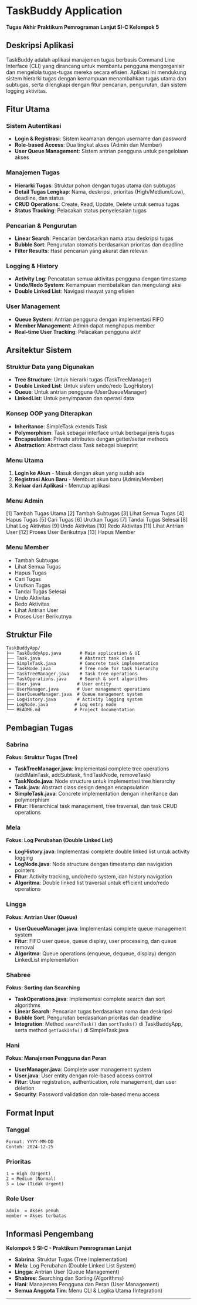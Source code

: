 # TaskBuddy Application
**Tugas Akhir Praktikum Pemrograman Lanjut SI-C Kelompok 5**

## Deskripsi Aplikasi
TaskBuddy adalah aplikasi manajemen tugas berbasis Command Line Interface (CLI) yang dirancang untuk membantu pengguna mengorganisir dan mengelola tugas-tugas mereka secara efisien. Aplikasi ini mendukung sistem hierarki tugas dengan kemampuan menambahkan tugas utama dan subtugas, serta dilengkapi dengan fitur pencarian, pengurutan, dan sistem logging aktivitas.

## Fitur Utama

### Sistem Autentikasi
- **Login & Registrasi**: Sistem keamanan dengan username dan password
- **Role-based Access**: Dua tingkat akses (Admin dan Member)
- **User Queue Management**: Sistem antrian pengguna untuk pengelolaan akses

### Manajemen Tugas
- **Hierarki Tugas**: Struktur pohon dengan tugas utama dan subtugas
- **Detail Tugas Lengkap**: Nama, deskripsi, prioritas (High/Medium/Low), deadline, dan status
- **CRUD Operations**: Create, Read, Update, Delete untuk semua tugas
- **Status Tracking**: Pelacakan status penyelesaian tugas

### Pencarian & Pengurutan
- **Linear Search**: Pencarian berdasarkan nama atau deskripsi tugas
- **Bubble Sort**: Pengurutan otomatis berdasarkan prioritas dan deadline
- **Filter Results**: Hasil pencarian yang akurat dan relevan

### Logging & History
- **Activity Log**: Pencatatan semua aktivitas pengguna dengan timestamp
- **Undo/Redo System**: Kemampuan membatalkan dan mengulangi aksi
- **Double Linked List**: Navigasi riwayat yang efisien

### User Management
- **Queue System**: Antrian pengguna dengan implementasi FIFO
- **Member Management**: Admin dapat menghapus member
- **Real-time User Tracking**: Pelacakan pengguna aktif

## Arsitektur Sistem

### Struktur Data yang Digunakan
- **Tree Structure**: Untuk hierarki tugas (TaskTreeManager)
- **Double Linked List**: Untuk sistem undo/redo (LogHistory)
- **Queue**: Untuk antrian pengguna (UserQueueManager)
- **LinkedList**: Untuk penyimpanan dan operasi data

### Konsep OOP yang Diterapkan
- **Inheritance**: SimpleTask extends Task
- **Polymorphism**: Task sebagai interface untuk berbagai jenis tugas
- **Encapsulation**: Private attributes dengan getter/setter methods
- **Abstraction**: Abstract class Task sebagai blueprint

### Menu Utama
1. **Login ke Akun** - Masuk dengan akun yang sudah ada
2. **Registrasi Akun Baru** - Membuat akun baru (Admin/Member)
3. **Keluar dari Aplikasi** - Menutup aplikasi

### Menu Admin
[1] Tambah Tugas Utama
[2] Tambah Subtugas
[3] Lihat Semua Tugas
[4] Hapus Tugas
[5] Cari Tugas
[6] Urutkan Tugas
[7] Tandai Tugas Selesai
[8] Lihat Log Aktivitas
[9] Undo Aktivitas
[10] Redo Aktivitas
[11] Lihat Antrian User
[12] Proses User Berikutnya
[13] Hapus Member

### Menu Member
- Tambah Subtugas
- Lihat Semua Tugas
- Hapus Tugas
- Cari Tugas
- Urutkan Tugas
- Tandai Tugas Selesai
- Undo Aktivitas
- Redo Aktivitas
- Lihat Antrian User
- Proses User Berikutnya

## Struktur File

```
TaskBuddyApp/
├── TaskBuddyApp.java       # Main application & UI
├── Task.java               # Abstract task class
├── SimpleTask.java         # Concrete task implementation
├── TaskNode.java           # Tree node for task hierarchy
├── TaskTreeManager.java    # Task tree operations
├── TaskOperations.java     # Search & sort algorithms
├── User.java              # User entity
├── UserManager.java       # User management operations
├── UserQueueManager.java  # Queue management system
├── LogHistory.java        # Activity logging system
├── LogNode.java          # Log entry node
└── README.md             # Project documentation
```

## Pembagian Tugas

### **Sabrina**
**Fokus: Struktur Tugas (Tree)**
- **TaskTreeManager.java**: Implementasi complete tree operations (addMainTask, addSubtask, findTaskNode, removeTask)
- **TaskNode.java**: Node structure untuk implementasi tree hierarchy
- **Task.java**: Abstract class design dengan encapsulation
- **SimpleTask.java**: Concrete implementation dengan inheritance dan polymorphism
- **Fitur**: Hierarchical task management, tree traversal, dan task CRUD operations

### **Mela** 
**Fokus: Log Perubahan (Double Linked List)**
- **LogHistory.java**: Implementasi complete double linked list untuk activity logging
- **LogNode.java**: Node structure dengan timestamp dan navigation pointers
- **Fitur**: Activity tracking, undo/redo system, dan history navigation
- **Algoritma**: Double linked list traversal untuk efficient undo/redo operations

### **Lingga** 
**Fokus: Antrian User (Queue)**
- **UserQueueManager.java**: Implementasi complete queue management system
- **Fitur**: FIFO user queue, queue display, user processing, dan queue removal
- **Algoritma**: Queue operations (enqueue, dequeue, display) dengan LinkedList implementation

### **Shabree** 
**Fokus: Sorting dan Searching**
- **TaskOperations.java**: Implementasi complete search dan sort algorithms
- **Linear Search**: Pencarian tugas berdasarkan nama dan deskripsi
- **Bubble Sort**: Pengurutan berdasarkan prioritas dan deadline
- **Integration**: Method `searchTask()` dan `sortTasks()` di TaskBuddyApp, serta method `getTaskInfo()` di SimpleTask.java

### **Hani** 
**Fokus: Manajemen Pengguna dan Peran**
- **UserManager.java**: Complete user management system
- **User.java**: User entity dengan role-based access control
- **Fitur**: User registration, authentication, role management, dan user deletion
- **Security**: Password validation dan role-based menu access

## Format Input

### Tanggal
```
Format: YYYY-MM-DD
Contoh: 2024-12-25
```

### Prioritas
```
1 = High (Urgent)
2 = Medium (Normal)  
3 = Low (Tidak Urgent)
```

### Role User
```
admin  = Akses penuh
member = Akses terbatas
```

## Informasi Pengembang
**Kelompok 5 SI-C - Praktikum Pemrograman Lanjut**
- **Sabrina**: Struktur Tugas (Tree Implementation)
- **Mela**: Log Perubahan (Double Linked List System)
- **Lingga**: Antrian User (Queue Management)
- **Shabree**: Searching dan Sorting (Algorithms)
- **Hani**: Manajemen Pengguna dan Peran (User Management)
- **Semua Anggota Tim**: Menu CLI & Logika Utama (Integration)

---
